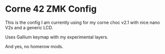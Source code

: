 # Corne 42 ZMK Config

This is the config I am currently using for my corne choc v2.1 with nice nano V2s and a generic LCD.

Uses Gallium keymap with my experimental layers. 

And yes, no homerow mods.
